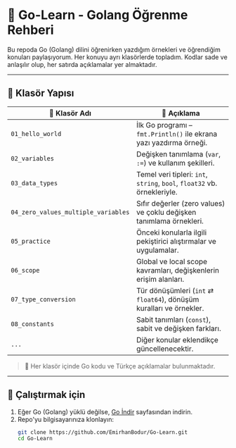 # 📘 Go-Learn - Golang Öğrenme Rehberi

Bu repoda Go (Golang) dilini öğrenirken yazdığım örnekleri ve öğrendiğim konuları paylaşıyorum.
Her konuyu ayrı klasörlerde topladım.
Kodlar sade ve anlaşılır olup, her satırda açıklamalar yer almaktadır.

---

## 📁 Klasör Yapısı

| 📂 Klasör Adı                       | 📌 Açıklama                                                              |
| ----------------------------------- | ------------------------------------------------------------------------ |
| `01_hello_world`                    | İlk Go programı – `fmt.Println()` ile ekrana yazı yazdırma örneği.       |
| `02_variables`                      | Değişken tanımlama (`var`, `:=`) ve kullanım şekilleri.                  |
| `03_data_types`                     | Temel veri tipleri: `int`, `string`, `bool`, `float32` vb. örnekleriyle. |
| `04_zero_values_multiple_variables` | Sıfır değerler (zero values) ve çoklu değişken tanımlama örnekleri.      |
| `05_practice`                       | Önceki konularla ilgili pekiştirici alıştırmalar ve uygulamalar.         |
| `06_scope`                          | Global ve local scope kavramları, değişkenlerin erişim alanları.         |
| `07_type_conversion`                | Tür dönüşümleri (`int` ⇄ `float64`), dönüşüm kuralları ve örnekler.      |
| `08_constants`                      | Sabit tanımları (`const`), sabit ve değişken farkları.                   |
| `...`                               | Diğer konular eklendikçe güncellenecektir.                               |

> 📌 Her klasör içinde Go kodu ve Türkçe açıklamalar bulunmaktadır.

---

## 🧪 Çalıştırmak için

1. Eğer Go (Golang) yüklü değilse, [Go İndir](https://go.dev/dl/) sayfasından indirin.
2. Repo'yu bilgisayarınıza klonlayın:
   ```bash
   git clone https://github.com/EmirhanBodur/Go-Learn.git
   cd Go-Learn
   ```
